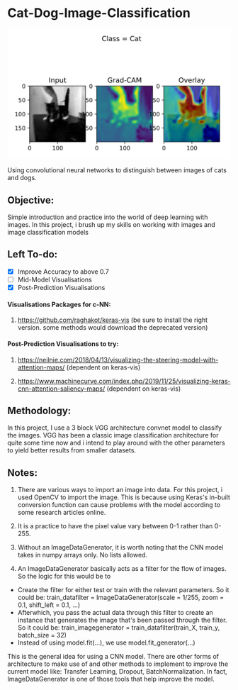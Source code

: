 # Cat-Dog-Image-Classification

![Cat](https://github.com/jaotheboss/Cat-Dog-Image-Classification/blob/master/cat%20gradcam.png)

Using convolutional neural networks to distinguish between images of cats and dogs. 

## Objective:
Simple introduction and practice into the world of deep learning with images. In this project, i brush up my skills on working with images and image classification models

## Left To-do:
- [x] Improve Accuracy to above 0.7
- [ ] Mid-Model Visualisations 
- [x] Post-Prediction Visualisations

#### Visualisations Packages for c-NN:
1. https://github.com/raghakot/keras-vis (be sure to install the right version. some methods would download the deprecated version)

#### Post-Prediction Visualisations to try:
1. https://neilnie.com/2018/04/13/visualizing-the-steering-model-with-attention-maps/ (dependent on keras-vis)

2. https://www.machinecurve.com/index.php/2019/11/25/visualizing-keras-cnn-attention-saliency-maps/ (dependent on keras-vis)

## Methodology:
In this project, I use a 3 block VGG architecture convnet model to classify the images. VGG has been a classic image classification architecture for quite some time now and i intend to play around with the other parameters to yield better results from smaller datasets.

## Notes:
1. There are various ways to import an image into data. For this project, i used OpenCV to import the image. This is because using Keras's in-built conversion function can cause problems with the model according to some research articles online.

2. It is a practice to have the pixel value vary between 0-1 rather than 0-255.

3. Without an ImageDataGenerator, it is worth noting that the CNN model takes in numpy arrays only. No lists allowed.

4. An ImageDataGenerator basically acts as a filter for the flow of images. So the logic for this would be to
  * Create the filter for either test or train with the relevant parameters. So it could be: train_datafilter = ImageDataGenerator(scale = 1/255, zoom = 0.1, shift_left = 0.1, ...)
  * Afterwhich, you pass the actual data through this filter to create an instance that generates the image that's been passed through the filter. So it could be: train_imagegenerator = train_datafilter(train_X, train_y, batch_size = 32)
  * Instead of using model.fit(...), we use model.fit_generator(...)
  
This is the general idea for using a CNN model. There are other forms of architecture to make use of and other methods to implement to improve the current model like: Transfer Learning, Dropout, BatchNormalization. In fact, ImageDataGenerator is one of those tools that help improve the model. 
